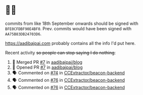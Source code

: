 # 👋🏻
<!--
**aadibajpai/aadibajpai** is a ✨ _special_ ✨ repository because its `README.md` (this file) appears on your GitHub profile.
-->
commits from like 18th September onwards should be signed with `BFE0CFDBF90E4BF0`. Prev. commits would have been signed with `AA75B83DB24703D6`.

https://aadibajpai.com probably contains all the info I'd put here.

Recent activity ~~so people can stop saying I do nothing~~:
<!--START_SECTION:activity-->
1. 🎉 Merged PR [#7](https://github.com/aadibajpai/blog/pull/7) in [aadibajpai/blog](https://github.com/aadibajpai/blog)
2. 💪 Opened PR [#7](https://github.com/aadibajpai/blog/pull/7) in [aadibajpai/blog](https://github.com/aadibajpai/blog)
3. 🗣 Commented on [#74](https://github.com/CCExtractor/beacon-backend/issues/74) in [CCExtractor/beacon-backend](https://github.com/CCExtractor/beacon-backend)
4. 🗣 Commented on [#76](https://github.com/CCExtractor/beacon-backend/issues/76) in [CCExtractor/beacon-backend](https://github.com/CCExtractor/beacon-backend)
5. 🗣 Commented on [#76](https://github.com/CCExtractor/beacon-backend/issues/76) in [CCExtractor/beacon-backend](https://github.com/CCExtractor/beacon-backend)
<!--END_SECTION:activity-->

